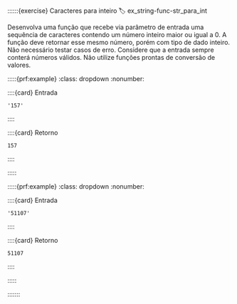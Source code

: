 ::::::{exercise} Caracteres para inteiro
:label: ex_string-func-str_para_int

Desenvolva uma função que recebe via parâmetro de entrada uma sequência de caracteres contendo um número inteiro maior ou igual a 0. A função deve retornar esse mesmo número, porém com tipo de dado inteiro. Não necessário testar casos de erro. Considere que a entrada sempre conterá números válidos. Não utilize funções prontas de conversão de valores.

:::::{prf:example}
:class: dropdown
:nonumber:

::::{card} Entrada
```
'157'
```
::::

::::{card} Retorno
```
157
```
::::

:::::

:::::{prf:example}
:class: dropdown
:nonumber:

::::{card} Entrada
```
'51107'
```
::::

::::{card} Retorno
```
51107
```
::::

:::::

:::::::
